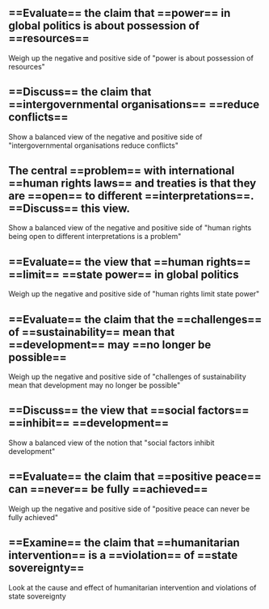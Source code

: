 ## ==**Evaluate**== the claim that ==power== in global politics is about possession of ==resources==
Weigh up the negative and positive side of "power is about possession of resources"

## ==**Discuss**== the claim that ==intergovernmental organisations== ==reduce conflicts==
Show a balanced view of the negative and positive side of "intergovernmental organisations reduce conflicts"

## The central ==problem== with international ==human rights laws== and treaties is that they are ==open== to different ==interpretations==. ==**Discuss**== this view.
Show a balanced view of the negative and positive side of "human rights being open to different interpretations is a problem"

## **==Evaluate==** the view that ==human rights== ==limit== ==state power== in global politics
Weigh up the negative and positive side of "human rights limit state power"

## **==Evaluate==** the claim that the ==challenges== of ==sustainability== mean that ==development== may ==no longer be possible==
Weigh up the negative and positive side of "challenges of sustainability mean that development may no longer be possible"

## **==Discuss==** the view that ==social factors== ==inhibit== ==development==
Show a balanced view of the notion that "social factors inhibit development"

## **==Evaluate==** the claim that ==positive peace== can ==never== be fully ==achieved==
Weigh up the negative and positive side of "positive peace can never be fully achieved"

## **==Examine==** the claim that ==humanitarian intervention== is a ==violation== of ==state sovereignty==
Look at the cause and effect of humanitarian intervention and violations of state sovereignty 